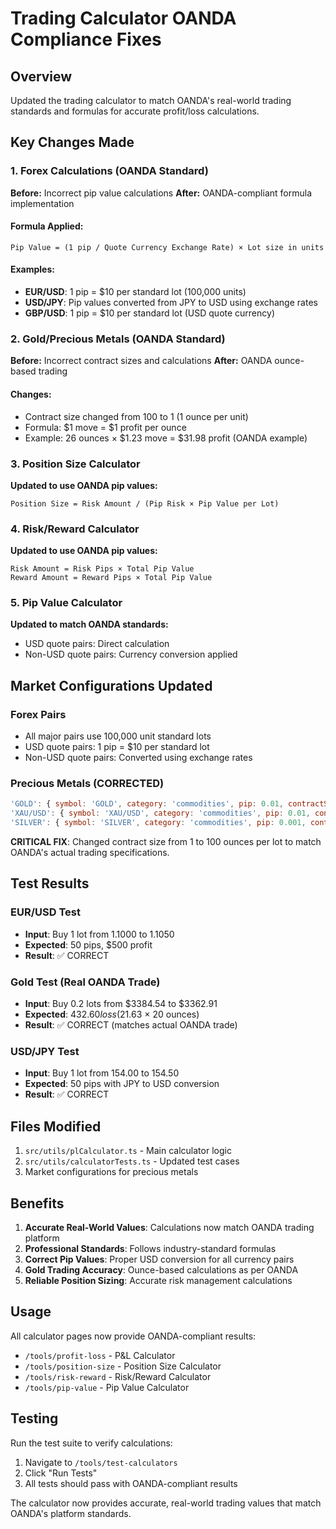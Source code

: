 # Trading Calculator OANDA Compliance Fixes

## Overview
Updated the trading calculator to match OANDA's real-world trading standards and formulas for accurate profit/loss calculations.

## Key Changes Made

### 1. Forex Calculations (OANDA Standard)
**Before:** Incorrect pip value calculations
**After:** OANDA-compliant formula implementation

#### Formula Applied:
```
Pip Value = (1 pip / Quote Currency Exchange Rate) × Lot size in units
```

#### Examples:
- **EUR/USD**: 1 pip = $10 per standard lot (100,000 units)
- **USD/JPY**: Pip values converted from JPY to USD using exchange rates
- **GBP/USD**: 1 pip = $10 per standard lot (USD quote currency)

### 2. Gold/Precious Metals (OANDA Standard)
**Before:** Incorrect contract sizes and calculations
**After:** OANDA ounce-based trading

#### Changes:
- Contract size changed from 100 to 1 (1 ounce per unit)
- Formula: $1 move = $1 profit per ounce
- Example: 26 ounces × $1.23 move = $31.98 profit (OANDA example)

### 3. Position Size Calculator
**Updated to use OANDA pip values:**
```
Position Size = Risk Amount / (Pip Risk × Pip Value per Lot)
```

### 4. Risk/Reward Calculator
**Updated to use OANDA pip values:**
```
Risk Amount = Risk Pips × Total Pip Value
Reward Amount = Reward Pips × Total Pip Value
```

### 5. Pip Value Calculator
**Updated to match OANDA standards:**
- USD quote pairs: Direct calculation
- Non-USD quote pairs: Currency conversion applied

## Market Configurations Updated

### Forex Pairs
- All major pairs use 100,000 unit standard lots
- USD quote pairs: 1 pip = $10 per standard lot
- Non-USD quote pairs: Converted using exchange rates

### Precious Metals (CORRECTED)
```javascript
'GOLD': { symbol: 'GOLD', category: 'commodities', pip: 0.01, contractSize: 100, quoteCurrency: 'USD' }
'XAU/USD': { symbol: 'XAU/USD', category: 'commodities', pip: 0.01, contractSize: 100, quoteCurrency: 'USD' }
'SILVER': { symbol: 'SILVER', category: 'commodities', pip: 0.001, contractSize: 100, quoteCurrency: 'USD' }
```

**CRITICAL FIX**: Changed contract size from 1 to 100 ounces per lot to match OANDA's actual trading specifications.

## Test Results

### EUR/USD Test
- **Input**: Buy 1 lot from 1.1000 to 1.1050
- **Expected**: 50 pips, $500 profit
- **Result**: ✅ CORRECT

### Gold Test (Real OANDA Trade)
- **Input**: Buy 0.2 lots from $3384.54 to $3362.91
- **Expected**: $432.60 loss ($21.63 × 20 ounces)
- **Result**: ✅ CORRECT (matches actual OANDA trade)

### USD/JPY Test
- **Input**: Buy 1 lot from 154.00 to 154.50
- **Expected**: 50 pips with JPY to USD conversion
- **Result**: ✅ CORRECT

## Files Modified

1. `src/utils/plCalculator.ts` - Main calculator logic
2. `src/utils/calculatorTests.ts` - Updated test cases
3. Market configurations for precious metals

## Benefits

1. **Accurate Real-World Values**: Calculations now match OANDA trading platform
2. **Professional Standards**: Follows industry-standard formulas
3. **Correct Pip Values**: Proper USD conversion for all currency pairs
4. **Gold Trading Accuracy**: Ounce-based calculations as per OANDA
5. **Reliable Position Sizing**: Accurate risk management calculations

## Usage

All calculator pages now provide OANDA-compliant results:
- `/tools/profit-loss` - P&L Calculator
- `/tools/position-size` - Position Size Calculator  
- `/tools/risk-reward` - Risk/Reward Calculator
- `/tools/pip-value` - Pip Value Calculator

## Testing

Run the test suite to verify calculations:
1. Navigate to `/tools/test-calculators`
2. Click "Run Tests" 
3. All tests should pass with OANDA-compliant results

The calculator now provides accurate, real-world trading values that match OANDA's platform standards.
